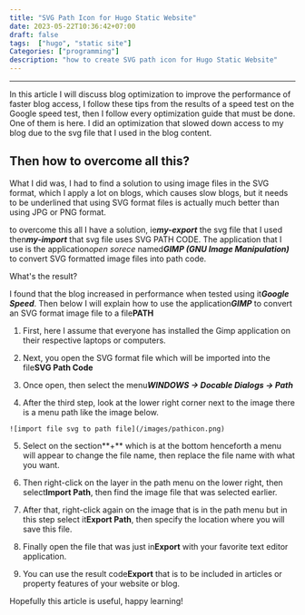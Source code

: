 ```yaml
---
title: "SVG Path Icon for Hugo Static Website"
date: 2023-05-22T10:36:42+07:00
draft: false
tags:  ["hugo", "static site"]
Categories: ["programming"]
description: "how to create SVG path icon for Hugo Static Website"
---
```


------------------
In this article I will discuss blog optimization to improve the performance of faster blog access, I follow these tips from the results of a speed test on the Google speed test, then I follow every optimization guide that must be done. One of them is here. I did an optimization that slowed down access to my blog due to the svg file that I used in the blog content.


Then how to overcome all this?
---


What I did was, I had to find a solution to using image files in the SVG format, which I apply a lot on blogs, which causes slow blogs, but it needs to be underlined that using SVG format files is actually much better than using JPG or PNG format.


to overcome this all I have a solution, ie***my-export*** the svg file that I used then***my-import*** that svg file uses SVG PATH CODE. The application that I use is the application*open sorece* named***GIMP (GNU Image Manipulation)*** to convert SVG formatted image files into path code.


What's the result?


I found that the blog increased in performance when tested using it***Google Speed***. Then below I will explain how to use the application***GIMP*** to convert an SVG format image file to a file**PATH**


1. First, here I assume that everyone has installed the Gimp application on their respective laptops or computers.


2. Next, you open the SVG format file which will be imported into the file**SVG Path Code**


3. Once open, then select the menu***WINDOWS -> Docable Dialogs -> Path***


4. After the third step, look at the lower right corner next to the image there is a menu path like the image below.

`````
![import file svg to path file](/images/pathicon.png)
``````

5. Select on the section**+** which is at the bottom henceforth a menu will appear to change the file name, then replace the file name with what you want.


6. Then right-click on the layer in the path menu on the lower right, then select**Import Path**, then find the image file that was selected earlier.


7. After that, right-click again on the image that is in the path menu but in this step select it**Export Path**, then specify the location where you will save this file.


8. Finally open the file that was just in**Export** with your favorite text editor application.


9. You can use the result code**Export** that is to be included in articles or property features of your website or blog.


Hopefully this article is useful, happy learning!